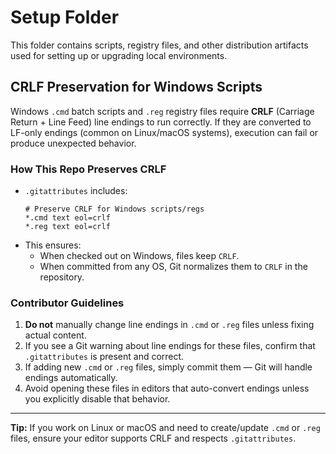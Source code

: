 # Setup Folder

This folder contains scripts, registry files, and other distribution artifacts used for setting up or upgrading local environments.

## CRLF Preservation for Windows Scripts

Windows `.cmd` batch scripts and `.reg` registry files require **CRLF** (Carriage Return + Line Feed) line endings to run correctly.
If they are converted to LF-only endings (common on Linux/macOS systems), execution can fail or produce unexpected behavior.

### How This Repo Preserves CRLF

- `.gitattributes` includes:
  ```
  # Preserve CRLF for Windows scripts/regs
  *.cmd text eol=crlf
  *.reg text eol=crlf
  ```
- This ensures:
  - When checked out on Windows, files keep `CRLF`.
  - When committed from any OS, Git normalizes them to `CRLF` in the repository.

### Contributor Guidelines

1. **Do not** manually change line endings in `.cmd` or `.reg` files unless fixing actual content.
2. If you see a Git warning about line endings for these files, confirm that `.gitattributes` is present and correct.
3. If adding new `.cmd` or `.reg` files, simply commit them — Git will handle endings automatically.
4. Avoid opening these files in editors that auto-convert endings unless you explicitly disable that behavior.

---

**Tip:** If you work on Linux or macOS and need to create/update `.cmd` or `.reg` files, ensure your editor supports CRLF and respects `.gitattributes`.

